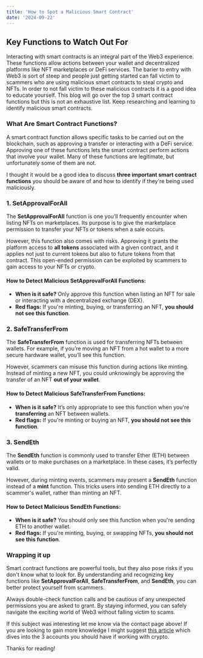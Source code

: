 ```yaml
---
title: 'How to Spot a Malicious Smart Contract'
date: '2024-09-22'
---
```


## Key Functions to Watch Out For

Interacting with smart contracts is an integral part of the Web3 experience. These functions allow actions between your wallet and decentralized platforms like NFT marketplaces or DeFi services. The barier to entry with Web3 is sort of steep and people just getting started can fall victim to scammers who are using malicious smart contracts to steal crypto and NFTs. In order to not fall victim to these malicious contracts it is a good idea to educate yourself. This blog will go over the top 3 smart contract functions but this is not an exhaustive list. Keep researching and learning to identify malicious smart contracts.

### What Are Smart Contract Functions?

A smart contract function allows specific tasks to be carried out on the blockchain, such as approving a transfer or interacting with a DeFi service. Approving one of these functions lets the smart contract perform actions that involve your wallet. Many of these functions are legitimate, but unfortunately some of them are not.

I thought it would be a good idea to discuss **three important smart contract functions** you should be aware of and how to identify if they're being used maliciously.

### 1. **SetApprovalForAll**

The **SetApprovalForAll** function is one you’ll frequently encounter when listing NFTs on marketplaces. Its purpose is to give the marketplace permission to transfer your NFTs or tokens when a sale occurs.

However, this function also comes with risks. Approving it grants the platform access to **all tokens** associated with a given contract, and it applies not just to current tokens but also to future tokens from that contract. This open-ended permission can be exploited by scammers to gain access to your NFTs or crypto.

#### How to Detect Malicious **SetApprovalForAll** Functions:

- **When is it safe?** Only approve this function when listing an NFT for sale or interacting with a decentralized exchange (DEX).
- **Red flags:** If you're minting, buying, or transferring an NFT, **you should not see this function**.

### 2. **SafeTransferFrom**

The **SafeTransferFrom** function is used for transferring NFTs between wallets. For example, if you’re moving an NFT from a hot wallet to a more secure hardware wallet, you’ll see this function.

However, scammers can misuse this function during actions like minting. Instead of minting a new NFT, you could unknowingly be approving the transfer of an NFT **out of your wallet**.

#### How to Detect Malicious **SafeTransferFrom** Functions:

- **When is it safe?** It’s only appropriate to see this function when you're **transferring** an NFT between wallets.
- **Red flags:** If you're minting or buying an NFT, **you should not see this function**.

### 3. **SendEth**

The **SendEth** function is commonly used to transfer Ether (ETH) between wallets or to make purchases on a marketplace. In these cases, it’s perfectly valid.

However, during minting events, scammers may present a **SendEth** function instead of a **mint** function. This tricks users into sending ETH directly to a scammer's wallet, rather than minting an NFT.

#### How to Detect Malicious **SendEth** Functions:

- **When is it safe?** You should only see this function when you're sending ETH to another wallet.
- **Red flags:** If you're minting, buying, or swapping NFTs, **you should not see this function**.

### Wrapping it up

Smart contract functions are powerful tools, but they also pose risks if you don't know what to look for. By understanding and recognizing key functions like **SetApprovalForAll**, **SafeTransferFrom**, and **SendEth**, you can better protect yourself from scammers.

Always double-check function calls and be cautious of any unexpected permissions you are asked to grant. By staying informed, you can safely navigate the exciting world of Web3 without falling victim to scams.

If this subject was interesting let me know via the contact page above! If you are looking to gain more knowledge I might suggest [this article](https://www.ledger.com/academy/segregate-crypto-assets) which dives into the 3 accounts you should have if working with crypto.

Thanks for reading!
